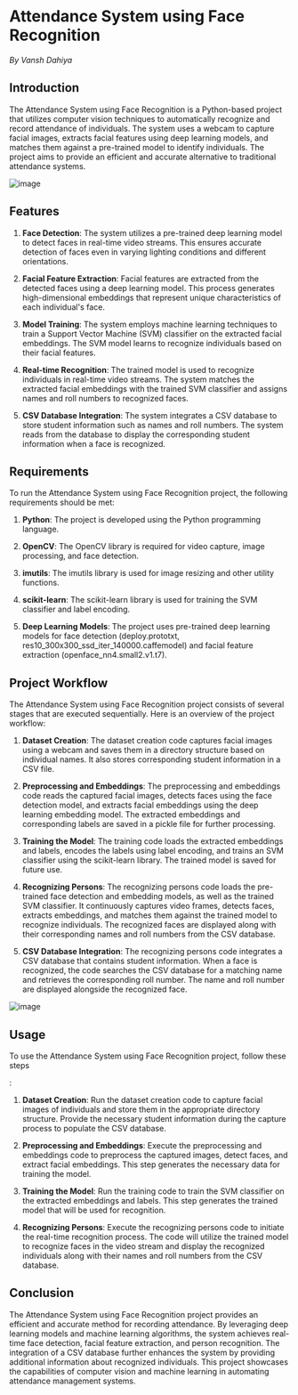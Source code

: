 #  Attendance System using Face Recognition

*By Vansh Dahiya*

## Introduction

The Attendance System using Face Recognition is a Python-based project that utilizes computer vision techniques to automatically recognize and record attendance of individuals. The system uses a webcam to capture facial images, extracts facial features using deep learning models, and matches them against a pre-trained model to identify individuals. The project aims to provide an efficient and accurate alternative to traditional attendance systems.

![image](https://github.com/VD0023/AttendanceSystemFaceRecognition/assets/99820386/d6d21cd7-dd67-4efe-b5eb-9a584e9c88ef)

## Features

1. **Face Detection**: The system utilizes a pre-trained deep learning model to detect faces in real-time video streams. This ensures accurate detection of faces even in varying lighting conditions and different orientations.

2. **Facial Feature Extraction**: Facial features are extracted from the detected faces using a deep learning model. This process generates high-dimensional embeddings that represent unique characteristics of each individual's face.

3. **Model Training**: The system employs machine learning techniques to train a Support Vector Machine (SVM) classifier on the extracted facial embeddings. The SVM model learns to recognize individuals based on their facial features.

4. **Real-time Recognition**: The trained model is used to recognize individuals in real-time video streams. The system matches the extracted facial embeddings with the trained SVM classifier and assigns names and roll numbers to recognized faces.

5. **CSV Database Integration**: The system integrates a CSV database to store student information such as names and roll numbers. The system reads from the database to display the corresponding student information when a face is recognized.

## Requirements

To run the Attendance System using Face Recognition project, the following requirements should be met:

1. **Python**: The project is developed using the Python programming language.

2. **OpenCV**: The OpenCV library is required for video capture, image processing, and face detection.

3. **imutils**: The imutils library is used for image resizing and other utility functions.

4. **scikit-learn**: The scikit-learn library is used for training the SVM classifier and label encoding.

5. **Deep Learning Models**: The project uses pre-trained deep learning models for face detection (deploy.prototxt, res10_300x300_ssd_iter_140000.caffemodel) and facial feature extraction (openface_nn4.small2.v1.t7).

## Project Workflow

The Attendance System using Face Recognition project consists of several stages that are executed sequentially. Here is an overview of the project workflow:

1. **Dataset Creation**: The dataset creation code captures facial images using a webcam and saves them in a directory structure based on individual names. It also stores corresponding student information in a CSV file.

2. **Preprocessing and Embeddings**: The preprocessing and embeddings code reads the captured facial images, detects faces using the face detection model, and extracts facial embeddings using the deep learning embedding model. The extracted embeddings and corresponding labels are saved in a pickle file for further processing.

3. **Training the Model**: The training code loads the extracted embeddings and labels, encodes the labels using label encoding, and trains an SVM classifier using the scikit-learn library. The trained model is saved for future use.

4. **Recognizing Persons**: The recognizing persons code loads the pre-trained face detection and embedding models, as well as the trained SVM classifier. It continuously captures video frames, detects faces, extracts embeddings, and matches them against the trained model to recognize individuals. The recognized faces are displayed along with their corresponding names and roll numbers from the CSV database.

5. **CSV Database Integration**: The recognizing persons code integrates a CSV database that contains student information. When a face is recognized, the code searches the CSV database for a matching name and retrieves the corresponding roll number. The name and roll number are displayed alongside the recognized face.

![image](https://github.com/VD0023/AttendanceSystemFaceRecognition/assets/99820386/538adcf9-4d0d-4845-b687-a2b5e8f97d99)

## Usage

To use the Attendance System using Face Recognition project, follow these steps

:

1. **Dataset Creation**: Run the dataset creation code to capture facial images of individuals and store them in the appropriate directory structure. Provide the necessary student information during the capture process to populate the CSV database.

2. **Preprocessing and Embeddings**: Execute the preprocessing and embeddings code to preprocess the captured images, detect faces, and extract facial embeddings. This step generates the necessary data for training the model.

3. **Training the Model**: Run the training code to train the SVM classifier on the extracted embeddings and labels. This step generates the trained model that will be used for recognition.

4. **Recognizing Persons**: Execute the recognizing persons code to initiate the real-time recognition process. The code will utilize the trained model to recognize faces in the video stream and display the recognized individuals along with their names and roll numbers from the CSV database.

## Conclusion

The Attendance System using Face Recognition project provides an efficient and accurate method for recording attendance. By leveraging deep learning models and machine learning algorithms, the system achieves real-time face detection, facial feature extraction, and person recognition. The integration of a CSV database further enhances the system by providing additional information about recognized individuals. This project showcases the capabilities of computer vision and machine learning in automating attendance management systems.
